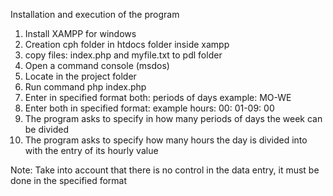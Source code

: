 Installation and execution of the program
1) Install XAMPP for windows
2) Creation cph folder in htdocs folder inside xampp
3) copy files: index.php and myfile.txt to pdl folder
4) Open a command console (msdos)
5) Locate in the project folder
6) Run command php index.php
7) Enter in specified format both: periods of days example: MO-WE
8) Enter both in specified format: example hours: 00: 01-09: 00
9) The program asks to specify in how many periods of days the week can be divided
10) The program asks to specify how many hours the day is divided into with the entry of its hourly value

Note: Take into account that there is no control in the data entry, it must be done in the specified format